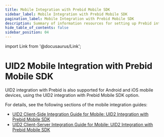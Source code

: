 ```yaml
---
title: Mobile Integration with Prebid Mobile SDK
sidebar_label: Mobile Integration with Prebid Mobile SDK
pagination_label: Mobile Integration with Prebid Mobile SDK
description: Summary of information resources for setting up Prebid integration on mobile devices.
hide_table_of_contents: false
sidebar_position: 04
---
```


import Link from '@docusaurus/Link';

# UID2 Mobile Integration with Prebid Mobile SDK

UID2 integration with Prebid is also supported for Android and iOS mobile devices, using the UID2 integration with Prebid Mobile SDK option.

For details, see the following sections of the mobile integration guides:

- [UID2 Client-Side Integration Guide for Mobile: UID2 Integration with Prebid Mobile SDK](integration-mobile-client-side#optional-uid2-integration-with-prebid-mobile-sdk)
- [UID2 Client-Server Integration Guide for Mobile: UID2 Integration with Prebid Mobile SDK](integration-mobile-client-server#optional-uid2-integration-with-prebid-mobile-sdk)
